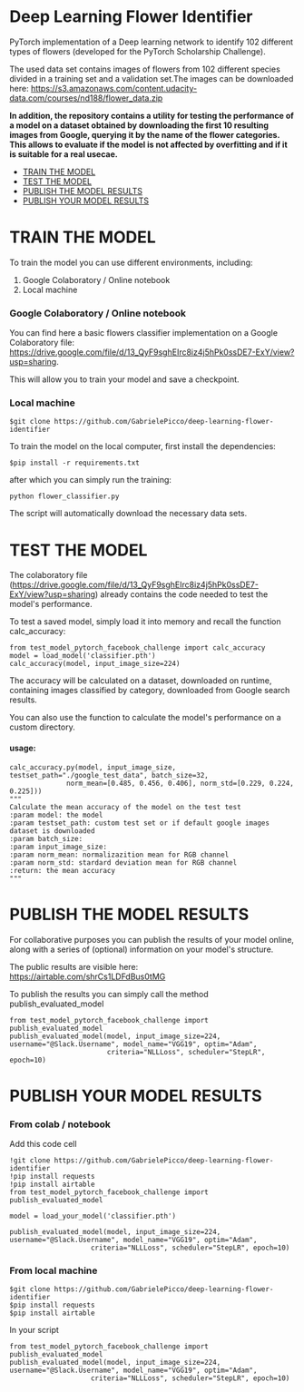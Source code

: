 # Deep Learning Flower Identifier

PyTorch implementation of a Deep learning network to identify 102 different types of flowers (developed for the PyTorch Scholarship Challenge).

The used data set contains images of flowers from 102 different species divided in a training set and a validation set.The images can be downloaded here: https://s3.amazonaws.com/content.udacity-data.com/courses/nd188/flower_data.zip

**In addition, the repository contains a utility for testing the performance of a model on a dataset obtained by downloading the first 10 resulting images from Google, querying it by the name of the flower categories. This allows to evaluate if the model is not affected by overfitting and if it is suitable for a real usecae.**


- [TRAIN THE MODEL](#TRAIN-THE-MODEL)
- [TEST THE MODEL](#TEST-THE-MODEL)
- [PUBLISH THE MODEL RESULTS](#PUBLISH-THE-MODEL-RESULTS)
- [PUBLISH YOUR MODEL RESULTS](#PUBLISH-YOUR-MODEL-RESULTS)

# TRAIN THE MODEL

To train the model you can use different environments, including:

1. Google Colaboratory / Online notebook
2. Local machine

### Google Colaboratory / Online notebook

You can find here a basic flowers classifier implementation on a Google Colaboratory file: https://drive.google.com/file/d/13_QyF9sghEIrc8iz4j5hPk0ssDE7-ExY/view?usp=sharing.

This will allow you to train your model and save a checkpoint.

### Local machine


    $git clone https://github.com/GabrielePicco/deep-learning-flower-identifier



To train the model on the local computer, first install the dependencies:

    $pip install -r requirements.txt

after which you can simply run the training:

    python flower_classifier.py

The script will automatically download the necessary data sets.

# TEST THE MODEL

The colaboratory file (https://drive.google.com/file/d/13_QyF9sghEIrc8iz4j5hPk0ssDE7-ExY/view?usp=sharing) already contains the code needed to test the model's performance.

To test a saved model, simply load it into memory and recall the function calc_accuracy:


    from test_model_pytorch_facebook_challenge import calc_accuracy
    model = load_model('classifier.pth')
    calc_accuracy(model, input_image_size=224)

The accuracy will be calculated on a dataset, downloaded on runtime, containing images classified by category, downloaded from Google search results.

You can also use the function to calculate the model's performance on a custom directory.

#### usage:
    calc_accuracy.py(model, input_image_size, testset_path="./google_test_data", batch_size=32,
                  norm_mean=[0.485, 0.456, 0.406], norm_std=[0.229, 0.224, 0.225]))                        
    """
    Calculate the mean accuracy of the model on the test test
    :param model: the model
    :param testset_path: custom test set or if default google images dataset is downloaded
    :param batch_size:
    :param input_image_size:
    :param norm_mean: normalizazition mean for RGB channel
    :param norm_std: stardard deviation mean for RGB channel
    :return: the mean accuracy
    """


# PUBLISH THE MODEL RESULTS

For collaborative purposes you can publish the results of your model online, along with a series of (optional) information on your model's structure.

The public results are visible here: https://airtable.com/shrCs1LDFdBus0tMG

To publish the results you can simply call the method publish_evaluated_model

    from test_model_pytorch_facebook_challenge import publish_evaluated_model
    publish_evaluated_model(model, input_image_size=224,  username="@Slack.Username", model_name="VGG19", optim="Adam",
                            criteria="NLLLoss", scheduler="StepLR", epoch=10)

# PUBLISH YOUR MODEL RESULTS

### From colab / notebook

Add this code cell

    !git clone https://github.com/GabrielePicco/deep-learning-flower-identifier
    !pip install requests
    !pip install airtable
    from test_model_pytorch_facebook_challenge import publish_evaluated_model

    model = load_your_model('classifier.pth')

    publish_evaluated_model(model, input_image_size=224,  username="@Slack.Username", model_name="VGG19", optim="Adam",
                        criteria="NLLLoss", scheduler="StepLR", epoch=10)

### From local machine


    $git clone https://github.com/GabrielePicco/deep-learning-flower-identifier
    $pip install requests
    $pip install airtable

In your script

    from test_model_pytorch_facebook_challenge import publish_evaluated_model
    publish_evaluated_model(model, input_image_size=224,  username="@Slack.Username", model_name="VGG19", optim="Adam",
                        criteria="NLLLoss", scheduler="StepLR", epoch=10)
